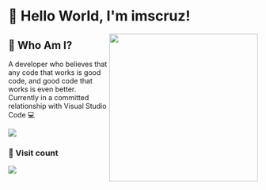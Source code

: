 # 👾 Hello World, I'm imscruz!

<img align="right" src="https://media2.giphy.com/media/v1.Y2lkPTc5MGI3NjExNnNmN2ptcTg1aWM0eHRpN3dxeGZqZnFpcmc3eHl4YzNrNXgxeGt4MyZlcD12MV9pbnRlcm5hbF9naWZfYnlfaWQmY3Q9Zw/3o6Zt7aSSZLX6U5WtW/giphy.gif" width="300">

## 🤔 Who Am I?
A developer who believes that any code that works is good code, and good code that works is even better. Currently in a committed relationship with Visual Studio Code 💻
<p align="left">
  <img src="https://github-readme-stats.vercel.app/api?username=imscruz&show_icons=true&theme=midnight-purple&hide_border=true" />

### 👀 Visit count
<img src="https://count.getloli.com/get/@imscruz?theme=gelbooru-h" />
